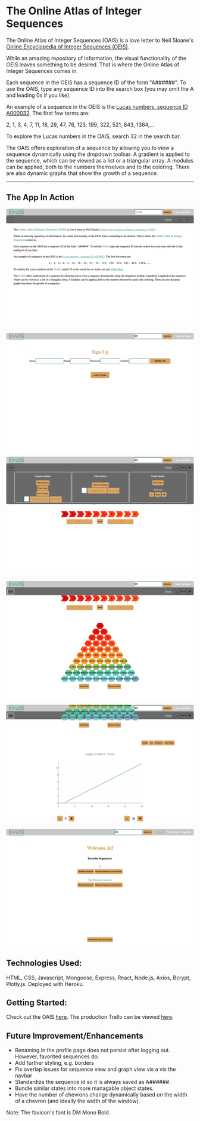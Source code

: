 # The Online Atlas of Integer Sequences

The Online Atlas of Integer Sequences (OAIS) is a love letter to Neil Sloane's [Online Encyclopedia of Integer Sequences (OEIS)](http://oeis.org/).

While an amazing repository of information, the visual functionality of the OEIS leaves something to be desired. That is where the Online Atlas of Integer Sequences comes in.

Each sequence in the OEIS has a sequence ID of the form "A######". To use the OAIS, type any sequence ID into the search box (you may omit the A and leading 0s if you like).

An example of a sequence in the OEIS is the [Lucas numbers, sequence ID A000032](http://oeis.org/A000032). The first few terms are:

2, 1, 3, 4, 7, 11, 18, 29, 47, 76, 123, 199, 322, 521, 843, 1364,...

To explore the Lucas numbers in the OAIS, search 32 in the search bar.

The OAIS offers exploration of a sequence by allowing you to view a sequence dynamically using the dropdown toolbar. A gradient is applied to the sequence, which can be viewed as a list or a triangular array. A modulus can be applied, both to the numbers themselves and to the coloring. There are also dynamic graphs that show the growth of a sequence.

---

## The App In Action

![About Page](./public/screenshots/AboutPage.png "About Page")

![Sign Up Page](./public/screenshots/SignUpPage.png "Sign Up Page")

![Dropdown](./public/screenshots/Dropdown.png "Dropdown")

![Sequence And Triangle](./public/screenshots/SequenceAndTriangle.png "Sequence And Triangle")

![Graph](./public/screenshots/Graph.png "Graph")

![ProfilePage](./public/screenshots/ProfilePage.png "Profile Page")

## Technologies Used:

HTML, CSS, Javascript, Mongoose, Express, React, Node.js, Axios, Bcrypt, Plotly.js. Deployed with Heroku.

## Getting Started:

Check out the OAIS [here](https://online-atlas-integer-sequences.herokuapp.com/signup). The production Trello can be viewed [here](https://trello.com/b/nmh4WFyH/oais).

## Future Improvement/Enhancements

- Renaming in the profile page does not persist after logging out. However, favorited sequences do.
- Add further styling, e.g. borders
- Fix overlap issues for sequence view and graph view vis a vis the navbar
- Standardize the sequence id so it is always saved as A######.
- Bundle similar states into more managable object states.
- Have the number of chevrons change dynamically based on the width of a chevron (and ideally the width of the window).

Note: The favicon's font is DM Mono Bold.
